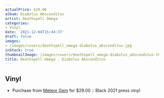 ```yaml
---
actualPrice: $29.00
album: Diabolus Absconditus
artist: Deathspell Omega
categories:
- Vinyl
date: '2021-12-04T15:44:37'
draft: false
images:
- /images/covers/deathspell_omega-diabolus_absconditus.jpg
inStock: true
thumbnailImage: /images/covers/deathspell_omega-diabolus_absconditus-thumb.jpg
title: Deathspell Omega - Diabolus Absconditus
---
```


## Vinyl
* Purchase from [Meteor Gem](https://meteor-gem.com/products/deathspell-omega-diabolus-absconditus-12) for $29.00 :: Black 2021 press vinyl

